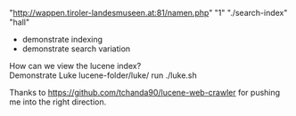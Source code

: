 "http://wappen.tiroler-landesmuseen.at:81/namen.php" "1" "./search-index" "hall"

- demonstrate indexing
- demonstrate search variation

How can we view the lucene index?  
Demonstrate Luke lucene-folder/luke/ run ./luke.sh

Thanks to https://github.com/tchanda90/lucene-web-crawler for pushing me into the right direction.

